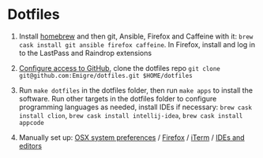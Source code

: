 # Dotfiles

1. Install [homebrew](https://brew.sh/) and then git, Ansible, Firefox and Caffeine with it: `brew cask install git ansible firefox caffeine`. In Firefox, install and log in to the LastPass and Raindrop extensions

2. [Configure access to GitHub](docs/GITHUB.md), clone the dotfiles repo `git clone git@github.com:Emigre/dotfiles.git $HOME/dotfiles` 

3. Run `make dotfiles` in the dotfiles folder, then run `make apps` to install the software. Run other targets in the dotfiles folder to configure programming languages as needed, install IDEs if necessary: `brew cask install clion`, `brew cask install intellij-idea`, `brew cask install appcode`

4. Manually set up: [OSX system preferences](docs/OSX.md) / [Firefox](docs/FIREFOX.md) / [iTerm](docs/ITERM.md) / [IDEs and editors](docs/IDES.md)